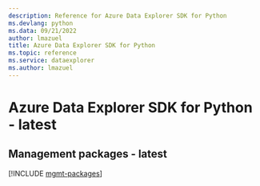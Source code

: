 ```yaml
---
description: Reference for Azure Data Explorer SDK for Python
ms.devlang: python
ms.data: 09/21/2022
author: lmazuel
title: Azure Data Explorer SDK for Python
ms.topic: reference
ms.service: dataexplorer
ms.author: lmazuel
---
```

# Azure Data Explorer SDK for Python - latest

## Management packages - latest
[!INCLUDE [mgmt-packages](data-explorer-mgmt-index.md)]